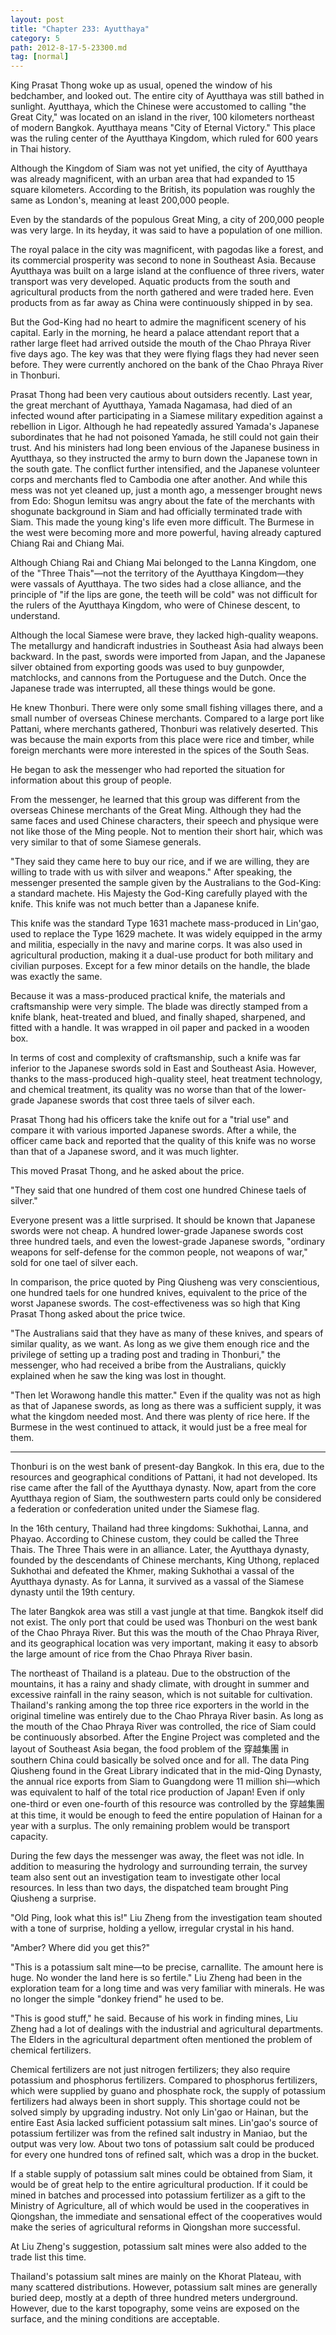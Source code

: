 ```yaml
---
layout: post
title: "Chapter 233: Ayutthaya"
category: 5
path: 2012-8-17-5-23300.md
tag: [normal]
---
```


King Prasat Thong woke up as usual, opened the window of his bedchamber, and looked out. The entire city of Ayutthaya was still bathed in sunlight. Ayutthaya, which the Chinese were accustomed to calling "the Great City," was located on an island in the river, 100 kilometers northeast of modern Bangkok. Ayutthaya means "City of Eternal Victory." This place was the ruling center of the Ayutthaya Kingdom, which ruled for 600 years in Thai history.

Although the Kingdom of Siam was not yet unified, the city of Ayutthaya was already magnificent, with an urban area that had expanded to 15 square kilometers. According to the British, its population was roughly the same as London's, meaning at least 200,000 people.

Even by the standards of the populous Great Ming, a city of 200,000 people was very large. In its heyday, it was said to have a population of one million.

The royal palace in the city was magnificent, with pagodas like a forest, and its commercial prosperity was second to none in Southeast Asia. Because Ayutthaya was built on a large island at the confluence of three rivers, water transport was very developed. Aquatic products from the south and agricultural products from the north gathered and were traded here. Even products from as far away as China were continuously shipped in by sea.

But the God-King had no heart to admire the magnificent scenery of his capital. Early in the morning, he heard a palace attendant report that a rather large fleet had arrived outside the mouth of the Chao Phraya River five days ago. The key was that they were flying flags they had never seen before. They were currently anchored on the bank of the Chao Phraya River in Thonburi.

Prasat Thong had been very cautious about outsiders recently. Last year, the great merchant of Ayutthaya, Yamada Nagamasa, had died of an infected wound after participating in a Siamese military expedition against a rebellion in Ligor. Although he had repeatedly assured Yamada's Japanese subordinates that he had not poisoned Yamada, he still could not gain their trust. And his ministers had long been envious of the Japanese business in Ayutthaya, so they instructed the army to burn down the Japanese town in the south gate. The conflict further intensified, and the Japanese volunteer corps and merchants fled to Cambodia one after another. And while this mess was not yet cleaned up, just a month ago, a messenger brought news from Edo: Shogun Iemitsu was angry about the fate of the merchants with shogunate background in Siam and had officially terminated trade with Siam. This made the young king's life even more difficult. The Burmese in the west were becoming more and more powerful, having already captured Chiang Rai and Chiang Mai.

Although Chiang Rai and Chiang Mai belonged to the Lanna Kingdom, one of the "Three Thais"—not the territory of the Ayutthaya Kingdom—they were vassals of Ayutthaya. The two sides had a close alliance, and the principle of "if the lips are gone, the teeth will be cold" was not difficult for the rulers of the Ayutthaya Kingdom, who were of Chinese descent, to understand.

Although the local Siamese were brave, they lacked high-quality weapons. The metallurgy and handicraft industries in Southeast Asia had always been backward. In the past, swords were imported from Japan, and the Japanese silver obtained from exporting goods was used to buy gunpowder, matchlocks, and cannons from the Portuguese and the Dutch. Once the Japanese trade was interrupted, all these things would be gone.

He knew Thonburi. There were only some small fishing villages there, and a small number of overseas Chinese merchants. Compared to a large port like Pattani, where merchants gathered, Thonburi was relatively deserted. This was because the main exports from this place were rice and timber, while foreign merchants were more interested in the spices of the South Seas.

He began to ask the messenger who had reported the situation for information about this group of people.

From the messenger, he learned that this group was different from the overseas Chinese merchants of the Great Ming. Although they had the same faces and used Chinese characters, their speech and physique were not like those of the Ming people. Not to mention their short hair, which was very similar to that of some Siamese generals.

"They said they came here to buy our rice, and if we are willing, they are willing to trade with us with silver and weapons." After speaking, the messenger presented the sample given by the Australians to the God-King: a standard machete. His Majesty the God-King carefully played with the knife. This knife was not much better than a Japanese knife.

This knife was the standard Type 1631 machete mass-produced in Lin'gao, used to replace the Type 1629 machete. It was widely equipped in the army and militia, especially in the navy and marine corps. It was also used in agricultural production, making it a dual-use product for both military and civilian purposes. Except for a few minor details on the handle, the blade was exactly the same.

Because it was a mass-produced practical knife, the materials and craftsmanship were very simple. The blade was directly stamped from a knife blank, heat-treated and blued, and finally shaped, sharpened, and fitted with a handle. It was wrapped in oil paper and packed in a wooden box.

In terms of cost and complexity of craftsmanship, such a knife was far inferior to the Japanese swords sold in East and Southeast Asia. However, thanks to the mass-produced high-quality steel, heat treatment technology, and chemical treatment, its quality was no worse than that of the lower-grade Japanese swords that cost three taels of silver each.

Prasat Thong had his officers take the knife out for a "trial use" and compare it with various imported Japanese swords. After a while, the officer came back and reported that the quality of this knife was no worse than that of a Japanese sword, and it was much lighter.

This moved Prasat Thong, and he asked about the price.

"They said that one hundred of them cost one hundred Chinese taels of silver."

Everyone present was a little surprised. It should be known that Japanese swords were not cheap. A hundred lower-grade Japanese swords cost three hundred taels, and even the lowest-grade Japanese swords, "ordinary weapons for self-defense for the common people, not weapons of war," sold for one tael of silver each.

In comparison, the price quoted by Ping Qiusheng was very conscientious, one hundred taels for one hundred knives, equivalent to the price of the worst Japanese swords. The cost-effectiveness was so high that King Prasat Thong asked about the price twice.

"The Australians said that they have as many of these knives, and spears of similar quality, as we want. As long as we give them enough rice and the privilege of setting up a trading post and trading in Thonburi," the messenger, who had received a bribe from the Australians, quickly explained when he saw the king was lost in thought.

"Then let Worawong handle this matter." Even if the quality was not as high as that of Japanese swords, as long as there was a sufficient supply, it was what the kingdom needed most. And there was plenty of rice here. If the Burmese in the west continued to attack, it would just be a free meal for them.

---

Thonburi is on the west bank of present-day Bangkok. In this era, due to the resources and geographical conditions of Pattani, it had not developed. Its rise came after the fall of the Ayutthaya dynasty. Now, apart from the core Ayutthaya region of Siam, the southwestern parts could only be considered a federation or confederation united under the Siamese flag.

In the 16th century, Thailand had three kingdoms: Sukhothai, Lanna, and Phayao. According to Chinese custom, they could be called the Three Thais. The Three Thais were in an alliance. Later, the Ayutthaya dynasty, founded by the descendants of Chinese merchants, King Uthong, replaced Sukhothai and defeated the Khmer, making Sukhothai a vassal of the Ayutthaya dynasty. As for Lanna, it survived as a vassal of the Siamese dynasty until the 19th century.

The later Bangkok area was still a vast jungle at that time. Bangkok itself did not exist. The only port that could be used was Thonburi on the west bank of the Chao Phraya River. But this was the mouth of the Chao Phraya River, and its geographical location was very important, making it easy to absorb the large amount of rice from the Chao Phraya River basin.

The northeast of Thailand is a plateau. Due to the obstruction of the mountains, it has a rainy and shady climate, with drought in summer and excessive rainfall in the rainy season, which is not suitable for cultivation. Thailand's ranking among the top three rice exporters in the world in the original timeline was entirely due to the Chao Phraya River basin. As long as the mouth of the Chao Phraya River was controlled, the rice of Siam could be continuously absorbed. After the Engine Project was completed and the layout of Southeast Asia began, the food problem of the 穿越集團 in southern China could basically be solved once and for all. The data Ping Qiusheng found in the Great Library indicated that in the mid-Qing Dynasty, the annual rice exports from Siam to Guangdong were 11 million shi—which was equivalent to half of the total rice production of Japan! Even if only one-third or even one-fourth of this resource was controlled by the 穿越集團 at this time, it would be enough to feed the entire population of Hainan for a year with a surplus. The only remaining problem would be transport capacity.

During the few days the messenger was away, the fleet was not idle. In addition to measuring the hydrology and surrounding terrain, the survey team also sent out an investigation team to investigate other local resources. In less than two days, the dispatched team brought Ping Qiusheng a surprise.

"Old Ping, look what this is!" Liu Zheng from the investigation team shouted with a tone of surprise, holding a yellow, irregular crystal in his hand.

"Amber? Where did you get this?"

"This is a potassium salt mine—to be precise, carnallite. The amount here is huge. No wonder the land here is so fertile." Liu Zheng had been in the exploration team for a long time and was very familiar with minerals. He was no longer the simple "donkey friend" he used to be.

"This is good stuff," he said. Because of his work in finding mines, Liu Zheng had a lot of dealings with the industrial and agricultural departments. The Elders in the agricultural department often mentioned the problem of chemical fertilizers.

Chemical fertilizers are not just nitrogen fertilizers; they also require potassium and phosphorus fertilizers. Compared to phosphorus fertilizers, which were supplied by guano and phosphate rock, the supply of potassium fertilizers had always been in short supply. This shortage could not be solved simply by upgrading industry. Not only Lin'gao or Hainan, but the entire East Asia lacked sufficient potassium salt mines. Lin'gao's source of potassium fertilizer was from the refined salt industry in Maniao, but the output was very low. About two tons of potassium salt could be produced for every one hundred tons of refined salt, which was a drop in the bucket.

If a stable supply of potassium salt mines could be obtained from Siam, it would be of great help to the entire agricultural production. If it could be mined in batches and processed into potassium fertilizer as a gift to the Ministry of Agriculture, all of which would be used in the cooperatives in Qiongshan, the immediate and sensational effect of the cooperatives would make the series of agricultural reforms in Qiongshan more successful.

At Liu Zheng's suggestion, potassium salt mines were also added to the trade list this time.

Thailand's potassium salt mines are mainly on the Khorat Plateau, with many scattered distributions. However, potassium salt mines are generally buried deep, mostly at a depth of three hundred meters underground. However, due to the karst topography, some veins are exposed on the surface, and the mining conditions are acceptable.